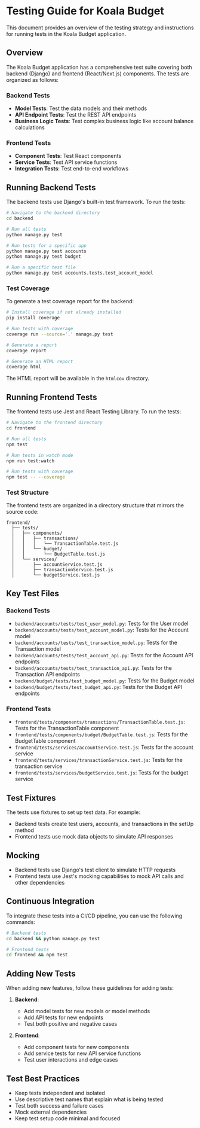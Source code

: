 # Testing Guide for Koala Budget

This document provides an overview of the testing strategy and instructions for running tests in the Koala Budget application.

## Overview

The Koala Budget application has a comprehensive test suite covering both backend (Django) and frontend (React/Next.js) components. The tests are organized as follows:

### Backend Tests

- **Model Tests**: Test the data models and their methods
- **API Endpoint Tests**: Test the REST API endpoints
- **Business Logic Tests**: Test complex business logic like account balance calculations

### Frontend Tests

- **Component Tests**: Test React components
- **Service Tests**: Test API service functions
- **Integration Tests**: Test end-to-end workflows

## Running Backend Tests

The backend tests use Django's built-in test framework. To run the tests:

```bash
# Navigate to the backend directory
cd backend

# Run all tests
python manage.py test

# Run tests for a specific app
python manage.py test accounts
python manage.py test budget

# Run a specific test file
python manage.py test accounts.tests.test_account_model
```

### Test Coverage

To generate a test coverage report for the backend:

```bash
# Install coverage if not already installed
pip install coverage

# Run tests with coverage
coverage run --source='.' manage.py test

# Generate a report
coverage report

# Generate an HTML report
coverage html
```

The HTML report will be available in the `htmlcov` directory.

## Running Frontend Tests

The frontend tests use Jest and React Testing Library. To run the tests:

```bash
# Navigate to the frontend directory
cd frontend

# Run all tests
npm test

# Run tests in watch mode
npm run test:watch

# Run tests with coverage
npm test -- --coverage
```

### Test Structure

The frontend tests are organized in a directory structure that mirrors the source code:

```
frontend/
  ├── tests/
  │   ├── components/
  │   │   ├── transactions/
  │   │   │   └── TransactionTable.test.js
  │   │   └── budget/
  │   │       └── BudgetTable.test.js
  │   └── services/
  │       ├── accountService.test.js
  │       ├── transactionService.test.js
  │       └── budgetService.test.js
```

## Key Test Files

### Backend Tests

- `backend/accounts/tests/test_user_model.py`: Tests for the User model
- `backend/accounts/tests/test_account_model.py`: Tests for the Account model
- `backend/accounts/tests/test_transaction_model.py`: Tests for the Transaction model
- `backend/accounts/tests/test_account_api.py`: Tests for the Account API endpoints
- `backend/accounts/tests/test_transaction_api.py`: Tests for the Transaction API endpoints
- `backend/budget/tests/test_budget_model.py`: Tests for the Budget model
- `backend/budget/tests/test_budget_api.py`: Tests for the Budget API endpoints

### Frontend Tests

- `frontend/tests/components/transactions/TransactionTable.test.js`: Tests for the TransactionTable component
- `frontend/tests/components/budget/BudgetTable.test.js`: Tests for the BudgetTable component
- `frontend/tests/services/accountService.test.js`: Tests for the account service
- `frontend/tests/services/transactionService.test.js`: Tests for the transaction service
- `frontend/tests/services/budgetService.test.js`: Tests for the budget service

## Test Fixtures

The tests use fixtures to set up test data. For example:

- Backend tests create test users, accounts, and transactions in the setUp method
- Frontend tests use mock data objects to simulate API responses

## Mocking

- Backend tests use Django's test client to simulate HTTP requests
- Frontend tests use Jest's mocking capabilities to mock API calls and other dependencies

## Continuous Integration

To integrate these tests into a CI/CD pipeline, you can use the following commands:

```bash
# Backend tests
cd backend && python manage.py test

# Frontend tests
cd frontend && npm test
```

## Adding New Tests

When adding new features, follow these guidelines for adding tests:

1. **Backend**:
   - Add model tests for new models or model methods
   - Add API tests for new endpoints
   - Test both positive and negative cases

2. **Frontend**:
   - Add component tests for new components
   - Add service tests for new API service functions
   - Test user interactions and edge cases

## Test Best Practices

- Keep tests independent and isolated
- Use descriptive test names that explain what is being tested
- Test both success and failure cases
- Mock external dependencies
- Keep test setup code minimal and focused
